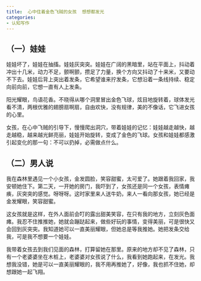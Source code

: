 ```yaml
---
title:  心中住着金色飞贼的女孩  想想都发光
categories: 
- 认知写作
---
```

## （一）娃娃

娃娃坏了，娃娃在抽搐。娃娃灰突突。娃娃在广阔的黑暗里，站在平面上，抖动着冲出十几米，动力不足，颤啊颤，攒足了力量，换个方向又抖动了十来米，又要动不下去。娃娃后背上突出着发条，它希望谁来拧发条，它想沿着一条线持续、稳定向前向前，它想一直有人上发条。

阳光耀眼，鸟语花香。不晓得从哪个洞里冒出金色飞球，炫目地旋转着，球体发光看不清，两根优雅的翅膀扇啊扇，自由欢快，没有规律，美的不像话，它飞进女孩的心里。

女孩，在心中飞贼的引导下，慢慢爬出洞穴，带着娃娃的记忆：娃娃越走越快，越走越稳，越来越光鲜亮丽，娃娃开始旋转，变成了金色的飞球。女孩和娃娃都感激引起变化的那一句：不可以扔掉，必需做点什么。

## （二）男人说

我在森林里遇见一个小女孩，金发圆脸，笑容甜蜜，太可爱了。她跟着我回家，我安顿她住下。第二天，一开她的房门，我吓到了，女孩还是同一个女孩，表情瘫痪，灰突突的感觉。呀呀呀。这时家里来人送牛奶，来人一看向那女孩，她已经是金发耀眼，笑容甜蜜。

这女孩就是这样，在外人面前会叮的露出甜美笑容，在只有我的地方，立刻灰色面瘫。我忍不住推推她，她就会蹦跶起来，做些好玩的事情，变得美丽，可是很快又会回到灰突突。我知道她可以一直美丽耀眼，但她总是等我推她。她把发条交给我，可是我不想要一个娃娃。

我带着女孩去到我们见面的森林，打算留她在那里。原来的地方却不见了森林，只有一个老婆婆坐在木桩上，老婆婆对女孩说了什么，我看到她跑起来，在发光。我想我没错，她是可以一直美丽耀眼的，我不用再推她了，好像，我也抓不住她，却想跟她一起飞翔。

